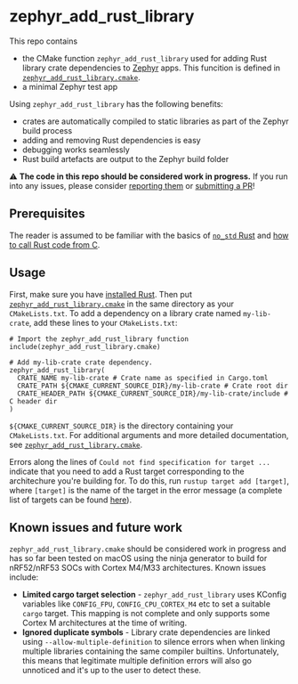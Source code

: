 # zephyr\_add\_rust\_library

This repo contains

* the CMake function `zephyr_add_rust_library` used for adding Rust library crate dependencies to [Zephyr](https://zephyrproject.org/) apps. This funcition is defined in [`zephyr_add_rust_library.cmake`](zephyr_add_rust_library.cmake).
* a minimal Zephyr test app

Using `zephyr_add_rust_library` has the following benefits:

* crates are automatically compiled to static libraries as part of the Zephyr build process
* adding and removing Rust dependencies is easy
* debugging works seamlessly
* Rust build artefacts are output to the Zephyr build folder

⚠️ __The code in this repo should be considered work in progress.__ If you run into any issues, please consider [reporting them](https://github.com/stuffmatic/zephyr_add_rust_library/issues) or [submitting a PR](https://github.com/stuffmatic/zephyr_add_rust_library/pulls)!

## Prerequisites

The reader is assumed to be familiar with the basics of [`no_std` Rust](https://docs.rust-embedded.org/book/intro/no-std.html) and [how to call Rust code from C](https://docs.rust-embedded.org/book/interoperability/rust-with-c.html).

## Usage

First, make sure you have [installed Rust](https://www.rust-lang.org/tools/install). Then put [`zephyr_add_rust_library.cmake`](zephyr_add_rust_library.cmake) in the same directory as your `CMakeLists.txt`. To add a dependency on a library crate named `my-lib-crate`, add these lines to your `CMakeLists.txt`:

```
# Import the zephyr_add_rust_library function
include(zephyr_add_rust_library.cmake)

# Add my-lib-crate crate dependency.
zephyr_add_rust_library(
  CRATE_NAME my-lib-crate # Crate name as specified in Cargo.toml
  CRATE_PATH ${CMAKE_CURRENT_SOURCE_DIR}/my-lib-crate # Crate root dir
  CRATE_HEADER_PATH ${CMAKE_CURRENT_SOURCE_DIR}/my-lib-crate/include # C header dir
)
```

`${CMAKE_CURRENT_SOURCE_DIR}` is the directory containing your `CMakeLists.txt`. For additional arguments and more detailed documentation, see [`zephyr_add_rust_library.cmake`](zephyr_add_rust_library.cmake).

Errors along the lines of `Could not find specification for target ...` indicate that you need to add a Rust target corresponding to the architechure you're building for. To do this, run `rustup target add [target]`, where `[target]` is the name of the target in the error message (a complete list of targets can be found [here](https://doc.rust-lang.org/nightly/rustc/platform-support.html)).


## Known issues and future work

`zephyr_add_rust_library.cmake` should be considered work in progress and has so far been tested on macOS using the ninja generator to build for nRF52/nRF53 SOCs with Cortex M4/M33 architectures. Known issues include:

* __Limited cargo target selection__ - `zephyr_add_rust_library` uses KConfig variables like `CONFIG_FPU`, `CONFIG_CPU_CORTEX_M4` etc to set a suitable `cargo` target. This mapping is not complete and only supports some Cortex M architectures at the time of writing.
* __Ignored duplicate symbols__ - Library crate dependencies are linked using `--allow-multiple-definition` to silence errors when when linking multiple libraries containing the same compiler builtins. Unfortunately, this means that legitimate multiple definition errors will also go unnoticed and it's up to the user to detect these.
